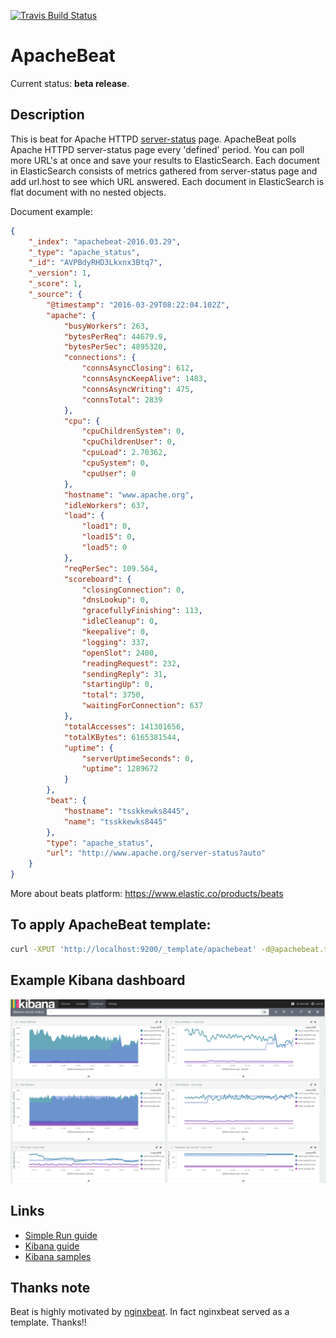 [![Travis Build Status](https://travis-ci.org/radoondas/apachebeat.svg?branch=master)](https://travis-ci.org/radoondas/apachebeat)

# ApacheBeat
Current status: **beta release**.

## Description
This is beat for Apache HTTPD [server-status](https://httpd.apache.org/docs/2.4/mod/mod_status.html) page. ApacheBeat polls Apache HTTPD server-status page every 'defined' period. You can poll more URL's at once and save your results to ElasticSearch. Each document in ElasticSearch consists of metrics gathered from server-status page and add url.host to see which URL answered. Each document in ElasticSearch is flat document with no nested objects.

Document example:
```json
{
    "_index": "apachebeat-2016.03.29",
    "_type": "apache_status",
    "_id": "AVPBdyRHD3Lkxnx3Btq7",
    "_version": 1,
    "_score": 1,
    "_source": {
        "@timestamp": "2016-03-29T08:22:04.102Z",
        "apache": {
            "busyWorkers": 263,
            "bytesPerReq": 44679.9,
            "bytesPerSec": 4895320,
            "connections": {
                "connsAsyncClosing": 612,
                "connsAsyncKeepAlive": 1483,
                "connsAsyncWriting": 475,
                "connsTotal": 2839
            },
            "cpu": {
                "cpuChildrenSystem": 0,
                "cpuChildrenUser": 0,
                "cpuLoad": 2.70362,
                "cpuSystem": 0,
                "cpuUser": 0
            },
            "hostname": "www.apache.org",
            "idleWorkers": 637,
            "load": {
                "load1": 0,
                "load15": 0,
                "load5": 0
            },
            "reqPerSec": 109.564,
            "scoreboard": {
                "closingConnection": 0,
                "dnsLookup": 0,
                "gracefullyFinishing": 113,
                "idleCleanup": 0,
                "keepalive": 0,
                "logging": 337,
                "openSlot": 2400,
                "readingRequest": 232,
                "sendingReply": 31,
                "startingUp": 0,
                "total": 3750,
                "waitingForConnection": 637
            },
            "totalAccesses": 141301656,
            "totalKBytes": 6165381544,
            "uptime": {
                "serverUptimeSeconds": 0,
                "uptime": 1289672
            }
        },
        "beat": {
            "hostname": "tsskkewks8445",
            "name": "tsskkewks8445"
        },
        "type": "apache_status",
        "url": "http://www.apache.org/server-status?auto"
    }
}
```

More about beats platform: https://www.elastic.co/products/beats

## To apply ApacheBeat template:

```bash
curl -XPUT 'http://localhost:9200/_template/apachebeat' -d@apachebeat.template.json
```

## Example Kibana dashboard
![Apache HTTPD server-status](/docs/images/apache-server-status.png)

## Links
* [Simple Run guide](/RUN.md)
* [Kibana guide](/KIBANA.md)
* [Kibana samples](/kibana/dashboards)

## Thanks note
Beat is highly motivated by [nginxbeat](https://github.com/mrkschan/nginxbeat). In fact nginxbeat served as a template. Thanks!!
